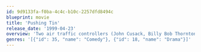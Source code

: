 ```yaml
---
id: 9d9133fa-f0ba-4c4c-b10c-2257dfd8494c
blueprint: movie
title: 'Pushing Tin'
release_date: '1999-04-23'
overview: 'Two air traffic controllers (John Cusack, Billy Bob Thornton) who thrive on living dangerously compete to outdo each other on several levels.'
genres: '[{"id": 35, "name": "Comedy"}, {"id": 18, "name": "Drama"}]'
---
```

